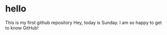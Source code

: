 # hello
This is my first github repository
Hey, today is Sunday. I am so happy to get to know GitHub!
